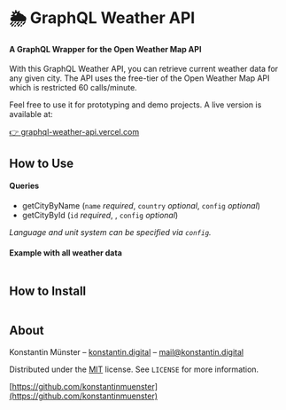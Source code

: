 # 🌦️ GraphQL Weather API
#### A GraphQL Wrapper for the Open Weather Map API

With this GraphQL Weather API, you can retrieve current weather data for any given city. The API uses the free-tier of the Open Weather Map API which is restricted 60 calls/minute. 

Feel free to use it for prototyping and demo projects. A live version is available at:

[👉 graphql-weather-api.vercel.com](http://showalicense.com/?fullname=Konstantin+M%C3%BCnster&year=2019#license-mit)

## How to Use

#### Queries

* getCityByName (`name` *required*, `country` *optional*, `config` *optional*)
* getCityById (`id` *required*, , `config` *optional*)

*Language and unit system can be specified via `config`.*

#### Example with all weather data

```graphql
```

## How to Install

```sh
```


## About

Konstantin Münster – [konstantin.digital](https://konstantin.digital) – [mail@konstantin.digital](mailto:mail@konstantin.digital)

Distributed under the [MIT](http://showalicense.com/?fullname=Konstantin+M%C3%BCnster&year=2019#license-mit) license. 
See ``LICENSE`` for more information.

[https://github.com/konstantinmuenster](https://github.com/konstantinmuenster)